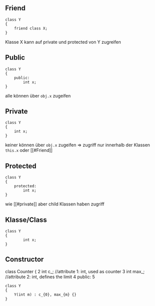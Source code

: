 ## Friend
```
class Y
{
	friend class X;
}
```

Klasse X kann auf private und protected von Y zugreifen

## Public
```
class Y
{
	public:
		int x;
}
```

alle können über `obj.x` zugeifen

## Private
```
class Y
{
	int x;
}
```

keiner können über `obj.x` zugeifen => zugriff nur innerhalb der Klassen `this.x` oder [[#Friend]]

## Protected
```
class Y
{
	protected:
		int x;
}
```

wie [[#private]] aber child Klassen haben zugriff

## Klasse/Class
```
class Y
{
		int x;
}
```

## Constructor
class Counter {
2
int c_;
//attribute 1: int, used as counter
3
int max_;
//attribute 2: int, defines the limit
4
public:
5

```
class Y
{
	Y(int m) : c_{0}, max_{m} {}
}
```
